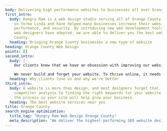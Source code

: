 ```yaml
---
body: Delivering high performance websites to businesses all over Orange County
first_intro:
  body: Hungry Ram is a web design studio serving all of Orange County. We are based
    in Yorba Linda and have helped many businesses increase their website health,
    performance, and security. By introducing new web development tools rarely any
    web designers have adopted, we are able to deliver you the best websites in Orange
    County.
  heading: Bringing Orange County businesses a new type of website
heading: Orange County Web Design
points: []
second_intro:
  body: |-
    Our clients know that we have an obsession with improving our websites constantly. We track website speed so that way customers can access your website almost instantly in Orange County or anywhere in the world.

    We never build and forget your website. To thrive online, it needs the proper maintenance and updates to ensure nothing is broken. Hungry Ram makes sure that your site stays on top within Orange County.
  heading: Why clients love us and why we're better
third_intro:
  body: A website is more than design, and most designers forget that. From doing
    competitor analysis to finding the right keywords for your website, we have streamlined
    the process so your site will help grow your business.
  heading: The best website services near you
title: Orange County
search_engine_optimization:
  title_tag: "Hungry Ram Web Design Orange County"
  meta_description: "We deliver the highest-performing SEO website designs for real estate and small businesses to help stand out from local competitors in Orange County. Find out how our sites are different."
---
```

